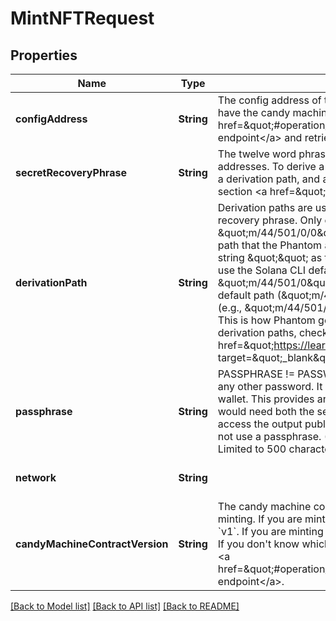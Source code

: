 # MintNFTRequest

## Properties
Name | Type | Description | Notes
------------ | ------------- | ------------- | -------------
**configAddress** | **String** | The config address of the candy machine. You can retrieve this if you have the candy machine ID using &lt;a href&#x3D;\&quot;#operation/solanaGetCandyMachineDetails\&quot;&gt;this endpoint&lt;/a&gt; and retrieving the &#x60;config_address&#x60; from the response..  | 
**secretRecoveryPhrase** | **String** | The twelve word phrase that can be used to derive many public key addresses. To derive a public key, you need a secret recovery phrase, a derivation path, and an optional passphrase. See our Security section &lt;a href&#x3D;\&quot;#section/Security\&quot;&gt;here&lt;/a&gt;. | 
**derivationPath** | **String** | Derivation paths are used to derive the public key from the secret recovery phrase. Only certain paths are accepted.  We use \&quot;m/44/501/0/0\&quot; by default, if it is not provided. This is the path that the Phantom and Sollet wallets use. If you provide the empty string \&quot;\&quot; as the value for the derivation path, then we will use the Solana CLI default value. The SolFlare recommended path is \&quot;m/44/501/0\&quot;.  You can also arbitrarily increment the default path (\&quot;m/44/501/0/0\&quot;) to generate more wallets (e.g., \&quot;m/44/501/0/1\&quot;, \&quot;m/44/501/0/2\&quot;, ...). This is how Phantom generates more wallets.  To learn more about derivation paths, check out &lt;a href&#x3D;\&quot;https://learnmeabitcoin.com/technical/derivation-paths\&quot; target&#x3D;\&quot;_blank\&quot;&gt;this tutorial&lt;/a&gt;. | [optional] [default to "m/44/501/0/0"]
**passphrase** | **String** | PASSPHRASE !&#x3D; PASSWORD. This is NOT your Phantom password or any other password. It is an optional string you use when creating a wallet. This provides an additional layer of security because a hacker would need both the secret recovery phrase and the passphrase to access the output public key. By default, most wallet UI extensions do not use a passphrase. (You probably did not use a passphrase.) Limited to 500 characters.  | [optional] [default to ""]
**network** | **String** |  | [optional] [default to .devnet]
**candyMachineContractVersion** | **String** | The candy machine contract of the candy machine from which you&#39;re minting. If you are minting from a &#x60;v1&#x60; candy machine ID, set this to &#x60;v1&#x60;. If you are minting from a &#x60;v2&#x60; candy machine ID, set this to &#x60;v2&#x60;. If you don&#39;t know which the version of your candy machine, check out &lt;a href&#x3D;\&quot;#operation/solanaGetAccountIsCandyMachine\&quot;&gt;this endpoint&lt;/a&gt;.  | [optional] [default to .v1]

[[Back to Model list]](../README.md#documentation-for-models) [[Back to API list]](../README.md#documentation-for-api-endpoints) [[Back to README]](../README.md)


